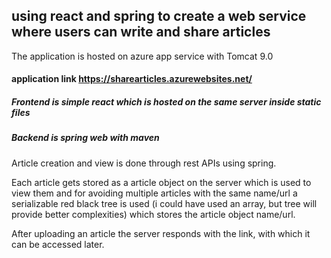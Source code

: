 ## using react and spring to create a web service where users can write and share articles

The application is hosted on azure app service with Tomcat 9.0
#### application link https://sharearticles.azurewebsites.net/

##### Frontend is simple react which is hosted on the same server inside static files
##### Backend is spring web with maven
Article creation and view is done through rest APIs using spring.

Each article gets stored as a article object on the server which is used to view them and for avoiding multiple articles with the same name/url a serializable red black tree is used (i could have used an array, but tree will provide better complexities) which stores the article object name/url.

After uploading an article the server responds with the link, with which it can be accessed later.
